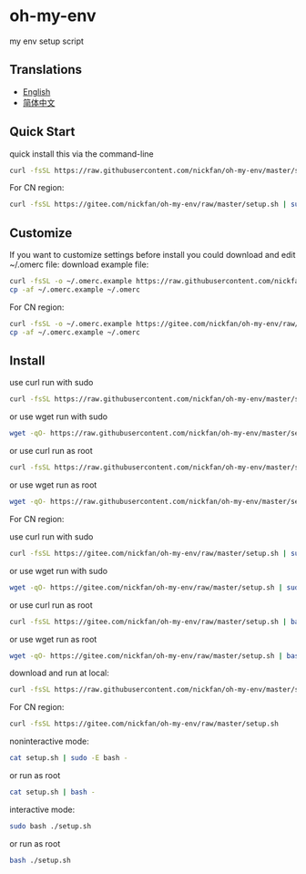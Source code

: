 # oh-my-env

my env setup script

## Translations

* [English](README.md)
* [简体中文](README.zh_CN.md)

## Quick Start

quick install this via the command-line

```sh
curl -fsSL https://raw.githubusercontent.com/nickfan/oh-my-env/master/setup.sh | sudo -E bash -
```

For CN region:

```sh
curl -fsSL https://gitee.com/nickfan/oh-my-env/raw/master/setup.sh | sudo -E bash -
```

## Customize

If you want to customize settings before install
you could download and edit ~/.omerc file:
download example file:
```sh
curl -fsSL -o ~/.omerc.example https://raw.githubusercontent.com/nickfan/oh-my-env/master/.omerc.example
cp -af ~/.omerc.example ~/.omerc
```
For CN region:
```sh
curl -fsSL -o ~/.omerc.example https://gitee.com/nickfan/oh-my-env/raw/master/.omerc.example
cp -af ~/.omerc.example ~/.omerc
```

## Install

use curl run with sudo
```sh
curl -fsSL https://raw.githubusercontent.com/nickfan/oh-my-env/master/setup.sh | sudo -E bash -
```
or use wget run with sudo
```sh
wget -qO- https://raw.githubusercontent.com/nickfan/oh-my-env/master/setup.sh | sudo -E bash -
```

or use curl run as root
```sh
curl -fsSL https://raw.githubusercontent.com/nickfan/oh-my-env/master/setup.sh | bash -
```
or use wget run as root
```sh
wget -qO- https://raw.githubusercontent.com/nickfan/oh-my-env/master/setup.sh | bash -
```

For CN region:

use curl run with sudo
```sh
curl -fsSL https://gitee.com/nickfan/oh-my-env/raw/master/setup.sh | sudo -E bash -
```
or use wget run with sudo
```sh
wget -qO- https://gitee.com/nickfan/oh-my-env/raw/master/setup.sh | sudo -E bash -
```

or use curl run as root
```sh
curl -fsSL https://gitee.com/nickfan/oh-my-env/raw/master/setup.sh | bash -
```
or use wget run as root
```sh
wget -qO- https://gitee.com/nickfan/oh-my-env/raw/master/setup.sh | bash -
```

download and run at local:

```sh
curl -fsSL https://raw.githubusercontent.com/nickfan/oh-my-env/master/setup.sh
```
For CN region:
```sh
curl -fsSL https://gitee.com/nickfan/oh-my-env/raw/master/setup.sh
```

noninteractive mode:

```sh
cat setup.sh | sudo -E bash -
```

or run as root

```sh
cat setup.sh | bash -
```

interactive mode:

```sh
sudo bash ./setup.sh
```

or run as root

```sh
bash ./setup.sh
```


